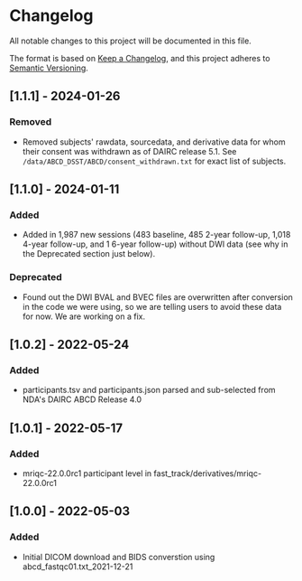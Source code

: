 # Changelog

All notable changes to this project will be documented in this file.

The format is based on [Keep a Changelog](https://keepachangelog.com/en/1.0.0/), and this project adheres to [Semantic Versioning](https://semver.org/spec/v2.0.0.html).

## [1.1.1] - 2024-01-26

### Removed

- Removed subjects' rawdata, sourcedata, and derivative data for whom their consent was withdrawn as of DAIRC release 5.1. See `/data/ABCD_DSST/ABCD/consent_withdrawn.txt` for exact list of subjects.

## [1.1.0] - 2024-01-11

### Added

- Added in 1,987 new sessions (483 baseline, 485 2-year follow-up, 1,018 4-year follow-up, and 1 6-year follow-up) without DWI data (see why in the Deprecated section just below).

### Deprecated

- Found out the DWI BVAL and BVEC files are overwritten after conversion in the code we were using, so we are telling users to avoid these data for now. We are working on a fix.

## [1.0.2] - 2022-05-24

### Added

- participants.tsv and participants.json parsed and sub-selected from NDA's DAIRC ABCD Release 4.0

## [1.0.1] - 2022-05-17

### Added

- mriqc-22.0.0rc1 participant level in fast_track/derivatives/mriqc-22.0.0rc1

## [1.0.0] - 2022-05-03

### Added

- Initial DICOM download and BIDS converstion using abcd_fastqc01.txt_2021-12-21
